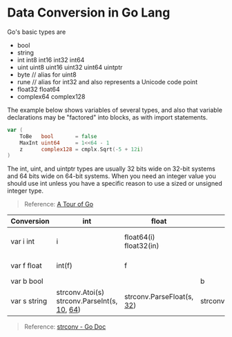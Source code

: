 # Data Conversion in Go Lang

Go's basic types are

* bool
* string
* int  int8  int16  int32  int64
* uint uint8 uint16 uint32 uint64 uintptr
* byte // alias for uint8
* rune // alias for int32 and also represents a Unicode code point
* float32 float64
* complex64 complex128

The example below shows variables of several types, and also that variable declarations may be "factored" into blocks, as with import statements.

```go
var (
    ToBe   bool       = false
    MaxInt uint64     = 1<<64 - 1
    z      complex128 = cmplx.Sqrt(-5 + 12i)
)
```

The int, uint, and uintptr types are usually 32 bits wide on 32-bit systems and 64 bits wide on 64-bit systems. When you need an integer value you should use int unless you have a specific reason to use a sized or unsigned integer type.

> Reference: [A Tour of Go](https://tour.golang.org/basics/11)

|Conversion  |int|float|bool|string|
|------------|-----------------------------------------------------------------|------------------------------------|--------------------|---------------------------------------------------------------------|
|var i int   |i                                                                |float64(i) <br> float32(in)         |                    |strconv.Itoa(i)<br>strconv.FormatInt(i, [10](base))                  |
|var f float |int(f)                                                           |f                                   |                    |strconv.FormatFloat(f, ['E'](format), [-1](precision), [64](bitsize))|
|var b bool  |                                                                 |                                    |b                   |strconv.FormatBool(b)                                                |
|var s string|strconv.Atoi(s)<br>strconv.ParseInt(s, [10](base), [64](bitsize))|strconv.ParseFloat(s, [32](bitsize))|strconv.ParseBool(s)|s                                                                    |

> Reference: [strconv - Go Doc](https://golang.org/pkg/strconv/)
